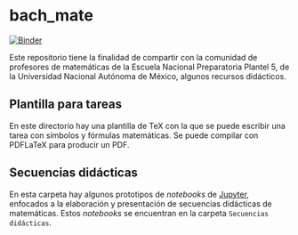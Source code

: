 # bach_mate

[![Binder](https://mybinder.org/badge_logo.svg)](https://mybinder.org/v2/gh/mijailo/bach_mate/master)

Este repositorio tiene la finalidad de compartir con la comunidad de profesores de matemáticas de la Escuela Nacional Preparatoria Plantel 5, de la Universidad Nacional Autónoma de México, algunos recursos didácticos.

## Plantilla para tareas

En este directorio hay una plantilla de TeX con la que se puede escribir una tarea con símbolos y fórmulas matemáticas. Se puede compilar con PDFLaTeX para producir un PDF.

## Secuencias didácticas

En esta carpeta hay algunos prototipos de _notebooks_ de [Jupyter](https://jupyter.org), enfocados a la elaboración y presentación de secuencias didácticas de matemáticas. Estos _notebooks_ se encuentran en la carpeta `Secuencias didácticas`.
